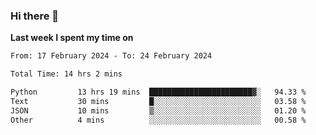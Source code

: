 ### Hi there 👋

**Last week I spent my time on**
<!--START_SECTION:waka-->

```txt
From: 17 February 2024 - To: 24 February 2024

Total Time: 14 hrs 2 mins

Python         13 hrs 19 mins  ███████████████████████▓░   94.33 %
Text           30 mins         █░░░░░░░░░░░░░░░░░░░░░░░░   03.58 %
JSON           10 mins         ▒░░░░░░░░░░░░░░░░░░░░░░░░   01.20 %
Other          4 mins          ░░░░░░░░░░░░░░░░░░░░░░░░░   00.58 %
```

<!--END_SECTION:waka-->


<!--
**bo233/bo233** is a ✨ _special_ ✨ repository because its `README.md` (this file) appears on your GitHub profile.

Here are some ideas to get you started:

- 🔭 I’m currently working on ...
- 🌱 I’m currently learning ...
- 👯 I’m looking to collaborate on ...
- 🤔 I’m looking for help with ...
- 💬 Ask me about ...
- 📫 How to reach me: ...
- 😄 Pronouns: ...
- ⚡ Fun fact: ...
-->
